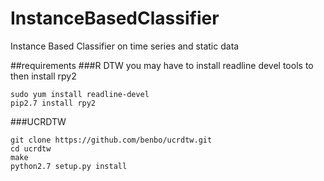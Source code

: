 # InstanceBasedClassifier
Instance Based Classifier on time series and static data

##requirements
###R DTW
you may have to install readline devel tools to then install rpy2

    sudo yum install readline-devel
    pip2.7 install rpy2
   
###UCRDTW

    git clone https://github.com/benbo/ucrdtw.git
    cd ucrdtw
    make
    python2.7 setup.py install
